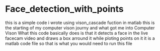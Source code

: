 # Face_detection_with_points
this is a simple code i wrote using vison_cascade fuction in matlab 
this is the starting of my computer vison journy and what got me into Computer Vison
What this code basically does is that it detects a face in the live facecam video and draws a box arround it while ploting points on it
it is a matlab code file so that is what you would need to  run this file
